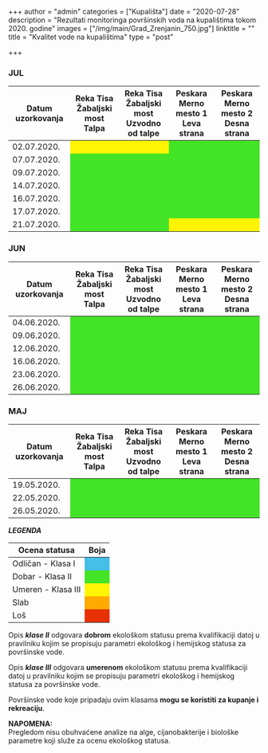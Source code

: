 +++
author = "admin"
categories = ["Kupališta"]
date = "2020-07-28"
description = "Rezultati monitoringa površinskih voda na kupalištima tokom 2020. godine"
images = ["/img/main/Grad_Zrenjanin_750.jpg"]
linktitle = ""
title = "Kvalitet vode na kupalištima"
type = "post"

+++

### JUL

<table>
    <thead>
        <tr>
            <th>Datum uzorkovanja</th>
            <th>
              Reka Tisa</br>
              Žabaljski most</br>
              Talpa
            </th>
            <th>
              Reka Tisa</br>
              Žabaljski most</br>
              Uzvodno od talpe
            </th>
            <th>
              Peskara</br>
              Merno mesto 1</br>
              Leva strana
            </th>
            <th>
              Peskara</br>
              Merno mesto 2</br>
              Desna strana
            </th>
        </tr>
    </thead>
    <tbody>
      <tr>
        <td>02.07.2020.</td>
        <td style="background-color: #fff403;"></td>
        <td style="background-color: #fff403;"></td>
        <td style="background-color: #43e326;"></td>
        <td style="background-color: #43e326;"></td>
      </tr>
      <tr>
        <td>07.07.2020.</td>
        <td style="background-color: #43e326;"></td>
        <td style="background-color: #43e326;"></td>
        <td style="background-color: #43e326;"></td>
        <td style="background-color: #43e326;"></td>
      </tr>
      <tr>
        <td>09.07.2020.</td>
        <td style="background-color: #43e326;"></td>
        <td style="background-color: #43e326;"></td>
        <td style="background-color: #43e326;"></td>
        <td style="background-color: #43e326;"></td>
      </tr>
      <tr>
        <td>14.07.2020.</td>
        <td style="background-color: #43e326;"></td>
        <td style="background-color: #43e326;"></td>
        <td style="background-color: #43e326;"></td>
        <td style="background-color: #43e326;"></td>
      </tr>
      <tr>
        <td>16.07.2020.</td>
        <td style="background-color: #43e326;"></td>
        <td style="background-color: #43e326;"></td>
        <td style="background-color: #43e326;"></td>
        <td style="background-color: #43e326;"></td>
      </tr>
      <tr>
        <td>17.07.2020.</td>
        <td style="background-color: #43e326;"></td>
        <td style="background-color: #43e326;"></td>
        <td style="background-color: #43e326;"></td>
        <td style="background-color: #43e326;"></td>
      </tr>
      <tr>
        <td>21.07.2020.</td>
        <td style="background-color: #43e326;"></td>
        <td style="background-color: #43e326;"></td>
        <td style="background-color: #fff403;"></td>
        <td style="background-color: #fff403;"></td>
      </tr>
    </tbody>
</table>

### JUN

<table>
    <thead>
        <tr>
            <th>Datum uzorkovanja</th>
            <th>
              Reka Tisa</br>
              Žabaljski most</br>
              Talpa
            </th>
            <th>
              Reka Tisa</br>
              Žabaljski most</br>
              Uzvodno od talpe
            </th>
            <th>
              Peskara</br>
              Merno mesto 1</br>
              Leva strana
            </th>
            <th>
              Peskara</br>
              Merno mesto 2</br>
              Desna strana
            </th>
        </tr>
    </thead>
    <tbody>
      <tr>
        <td>04.06.2020.</td>
        <td style="background-color: #43e326;"></td>
        <td style="background-color: #43e326;"></td>
        <td style="background-color: #43e326;"></td>
        <td style="background-color: #43e326;"></td>
      </tr>
      <tr>
        <td>09.06.2020.</td>
        <td style="background-color: #43e326;"></td>
        <td style="background-color: #43e326;"></td>
        <td style="background-color: #43e326;"></td>
        <td style="background-color: #43e326;"></td>
      </tr>
      <tr>
        <td>12.06.2020.</td>
        <td style="background-color: #43e326;"></td>
        <td style="background-color: #43e326;"></td>
        <td style="background-color: #43e326;"></td>
        <td style="background-color: #43e326;"></td>
      </tr>
      <tr>
        <td>16.06.2020.</td>
        <td style="background-color: #43e326;"></td>
        <td style="background-color: #43e326;"></td>
        <td style="background-color: #43e326;"></td>
        <td style="background-color: #43e326;"></td>
      </tr>
      <tr>
        <td>23.06.2020.</td>
        <td style="background-color: #43e326;"></td>
        <td style="background-color: #43e326;"></td>
        <td style="background-color: #43e326;"></td>
        <td style="background-color: #43e326;"></td>
      </tr>
      <tr>
        <td>26.06.2020.</td>
        <td style="background-color: #43e326;"></td>
        <td style="background-color: #43e326;"></td>
        <td style="background-color: #43e326;"></td>
        <td style="background-color: #43e326;"></td>
      </tr>
    </tbody>
</table>

### MAJ

<table>
    <thead>
        <tr>
            <th>Datum uzorkovanja</th>
            <th>
              Reka Tisa</br>
              Žabaljski most</br>
              Talpa
            </th>
            <th>
              Reka Tisa</br>
              Žabaljski most</br>
              Uzvodno od talpe
            </th>
            <th>
              Peskara</br>
              Merno mesto 1</br>
              Leva strana
            </th>
            <th>
              Peskara</br>
              Merno mesto 2</br>
              Desna strana
            </th>
        </tr>
    </thead>
    <tbody>
      <tr>
        <td>19.05.2020.</td>
        <td style="background-color: #43e326;"></td>
        <td style="background-color: #43e326;"></td>
        <td style="background-color: #43e326;"></td>
        <td style="background-color: #43e326;"></td>
      </tr>
      <tr>
        <td>22.05.2020.</td>
        <td style="background-color: #43e326;"></td>
        <td style="background-color: #43e326;"></td>
        <td style="background-color: #43e326;"></td>
        <td style="background-color: #43e326;"></td>
      </tr>
      <tr>
        <td>26.05.2020.</td>
        <td style="background-color: #43e326;"></td>
        <td style="background-color: #43e326;"></td>
        <td style="background-color: #43e326;"></td>
        <td style="background-color: #43e326;"></td>
      </tr>
    </tbody>
</table>

**_LEGENDA_**

<table>
    <thead>
        <tr>
            <th>Ocena statusa</th>
            <th>Boja</th>
        </tr>
    </thead>
    <tbody>
      <tr>
        <td>Odličan - Klasa I</td>
        <td style="background-color: #45bee8;"></td>
      </tr>
      <tr>
        <td>Dobar - Klasa II</td>
        <td style="background-color: #43e326;"></td>
      </tr>
      <tr>
        <td>Umeren - Klasa III</td>
        <td style="background-color: #fff403;"></td>
      </tr>
      <tr>
        <td>Slab</td>
        <td style="background-color: #ffaa01;"></td>
      </tr>
      <tr>
        <td>Loš</td>
        <td style="background-color: #e73104;"></td>
      </tr>
    </tbody>
</table>

Opis **_klase II_** odgovara **dobrom** ekološkom statusu prema kvalifikaciji datoj u pravilniku kojim se propisuju parametri ekološkog i hemijskog statusa za površinske vode.

Opis **_klase III_** odgovara **umerenom** ekološkom statusu prema kvalifikaciji datoj u pravilniku kojim se propisuju parametri ekološkog i hemijskog statusa za površinske vode.

Površinske vode koje pripadaju ovim klasama **mogu se koristiti za kupanje i rekreaciju**.

**NAPOMENA:**  
Pregledom nisu obuhvaćene analize na alge, cijanobakterije i biološke parametre koji služe za ocenu ekološkog statusa.

<!--
blue: #45bee8
green: #43e326
yellow: #fff403
orange: #ffaa01
red: #e73104
-->
